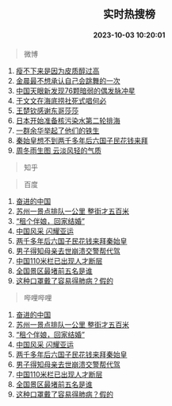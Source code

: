 <div align="center"><h2>实时热搜榜</h2><h4>2023-10-03 10:20:01</h4></div>

> 微博  

1. [瘦不下来是因为皮质醇过高](https://s.weibo.com/weibo?q=%E7%98%A6%E4%B8%8D%E4%B8%8B%E6%9D%A5%E6%98%AF%E5%9B%A0%E4%B8%BA%E7%9A%AE%E8%B4%A8%E9%86%87%E8%BF%87%E9%AB%98&t=31&band_rank=1&Refer=top)<br />
2. [金晨最不想承认自己会跳舞的一次](https://s.weibo.com/weibo?q=%23%E9%87%91%E6%99%A8%E6%9C%80%E4%B8%8D%E6%83%B3%E6%89%BF%E8%AE%A4%E8%87%AA%E5%B7%B1%E4%BC%9A%E8%B7%B3%E8%88%9E%E7%9A%84%E4%B8%80%E6%AC%A1%23&t=31&band_rank=2&Refer=top)<br />
3. [中国天眼新发现76颗暗弱的偶发脉冲星](https://s.weibo.com/weibo?q=%23%E4%B8%AD%E5%9B%BD%E5%A4%A9%E7%9C%BC%E6%96%B0%E5%8F%91%E7%8E%B076%E9%A2%97%E6%9A%97%E5%BC%B1%E7%9A%84%E5%81%B6%E5%8F%91%E8%84%89%E5%86%B2%E6%98%9F%23&t=31&band_rank=3&Refer=top)<br />
4. [于文文在海底捞社死式唱何必](https://s.weibo.com/weibo?q=%23%E4%BA%8E%E6%96%87%E6%96%87%E5%9C%A8%E6%B5%B7%E5%BA%95%E6%8D%9E%E7%A4%BE%E6%AD%BB%E5%BC%8F%E5%94%B1%E4%BD%95%E5%BF%85%23&t=31&band_rank=4&Refer=top)<br />
5. [王楚钦感谢东哥莎莎](https://s.weibo.com/weibo?q=%23%E7%8E%8B%E6%A5%9A%E9%92%A6%E6%84%9F%E8%B0%A2%E4%B8%9C%E5%93%A5%E8%8E%8E%E8%8E%8E%23&t=31&band_rank=5&Refer=top)<br />
6. [日本开始准备核污染水第二轮排海](https://s.weibo.com/weibo?q=%23%E6%97%A5%E6%9C%AC%E5%BC%80%E5%A7%8B%E5%87%86%E5%A4%87%E6%A0%B8%E6%B1%A1%E6%9F%93%E6%B0%B4%E7%AC%AC%E4%BA%8C%E8%BD%AE%E6%8E%92%E6%B5%B7%23&t=31&band_rank=6&Refer=top)<br />
7. [一群余华举起了他们的铁生](https://s.weibo.com/weibo?q=%23%E4%B8%80%E7%BE%A4%E4%BD%99%E5%8D%8E%E4%B8%BE%E8%B5%B7%E4%BA%86%E4%BB%96%E4%BB%AC%E7%9A%84%E9%93%81%E7%94%9F%23&t=31&band_rank=7&Refer=top)<br />
8. [秦始皇想不到两千多年后六国子民花钱来拜](https://s.weibo.com/weibo?q=%23%E7%A7%A6%E5%A7%8B%E7%9A%87%E6%83%B3%E4%B8%8D%E5%88%B0%E4%B8%A4%E5%8D%83%E5%A4%9A%E5%B9%B4%E5%90%8E%E5%85%AD%E5%9B%BD%E5%AD%90%E6%B0%91%E8%8A%B1%E9%92%B1%E6%9D%A5%E6%8B%9C%23&t=31&band_rank=8&Refer=top)<br />
9. [周冬雨生图 云淡风轻的气质](https://s.weibo.com/weibo?q=%E5%91%A8%E5%86%AC%E9%9B%A8%E7%94%9F%E5%9B%BE%20%E4%BA%91%E6%B7%A1%E9%A3%8E%E8%BD%BB%E7%9A%84%E6%B0%94%E8%B4%A8&t=31&band_rank=9&Refer=top)<br />

> 知乎  


> 百度  

1. [奋进的中国](https://www.baidu.com/s?wd=%E5%A5%8B%E8%BF%9B%E7%9A%84%E4%B8%AD%E5%9B%BD&sa=fyb_news&rsv_dl=fyb_news)<br />
2. [苏州一景点排队一公里 整街才五百米](https://www.baidu.com/s?wd=%E8%8B%8F%E5%B7%9E%E4%B8%80%E6%99%AF%E7%82%B9%E6%8E%92%E9%98%9F%E4%B8%80%E5%85%AC%E9%87%8C+%E6%95%B4%E8%A1%97%E6%89%8D%E4%BA%94%E7%99%BE%E7%B1%B3&sa=fyb_news&rsv_dl=fyb_news)<br />
3. [“租个伴娘，回家结婚”](https://www.baidu.com/s?wd=%E2%80%9C%E7%A7%9F%E4%B8%AA%E4%BC%B4%E5%A8%98%EF%BC%8C%E5%9B%9E%E5%AE%B6%E7%BB%93%E5%A9%9A%E2%80%9D&sa=fyb_news&rsv_dl=fyb_news)<br />
4. [中国风采 闪耀亚运](https://www.baidu.com/s?wd=%E4%B8%AD%E5%9B%BD%E9%A3%8E%E9%87%87+%E9%97%AA%E8%80%80%E4%BA%9A%E8%BF%90&sa=fyb_news&rsv_dl=fyb_news)<br />
5. [两千多年后六国子民花钱来拜秦始皇](https://www.baidu.com/s?wd=%E4%B8%A4%E5%8D%83%E5%A4%9A%E5%B9%B4%E5%90%8E%E5%85%AD%E5%9B%BD%E5%AD%90%E6%B0%91%E8%8A%B1%E9%92%B1%E6%9D%A5%E6%8B%9C%E7%A7%A6%E5%A7%8B%E7%9A%87&sa=fyb_news&rsv_dl=fyb_news)<br />
6. [男子得知母亲去世崩溃交警帮代驾](https://www.baidu.com/s?wd=%E7%94%B7%E5%AD%90%E5%BE%97%E7%9F%A5%E6%AF%8D%E4%BA%B2%E5%8E%BB%E4%B8%96%E5%B4%A9%E6%BA%83%E4%BA%A4%E8%AD%A6%E5%B8%AE%E4%BB%A3%E9%A9%BE&sa=fyb_news&rsv_dl=fyb_news)<br />
7. [中国110米栏已出现人才断层](https://www.baidu.com/s?wd=%E4%B8%AD%E5%9B%BD110%E7%B1%B3%E6%A0%8F%E5%B7%B2%E5%87%BA%E7%8E%B0%E4%BA%BA%E6%89%8D%E6%96%AD%E5%B1%82&sa=fyb_news&rsv_dl=fyb_news)<br />
8. [全国景区最堵前五名是谁](https://www.baidu.com/s?wd=%E5%85%A8%E5%9B%BD%E6%99%AF%E5%8C%BA%E6%9C%80%E5%A0%B5%E5%89%8D%E4%BA%94%E5%90%8D%E6%98%AF%E8%B0%81&sa=fyb_news&rsv_dl=fyb_news)<br />
9. [这种口罩戴了容易得肺病？假的](https://www.baidu.com/s?wd=%E8%BF%99%E7%A7%8D%E5%8F%A3%E7%BD%A9%E6%88%B4%E4%BA%86%E5%AE%B9%E6%98%93%E5%BE%97%E8%82%BA%E7%97%85%EF%BC%9F%E5%81%87%E7%9A%84&sa=fyb_news&rsv_dl=fyb_news)<br />

> 哔哩哔哩  

1. [奋进的中国](https://www.baidu.com/s?wd=%E5%A5%8B%E8%BF%9B%E7%9A%84%E4%B8%AD%E5%9B%BD&sa=fyb_news&rsv_dl=fyb_news)<br />
2. [苏州一景点排队一公里 整街才五百米](https://www.baidu.com/s?wd=%E8%8B%8F%E5%B7%9E%E4%B8%80%E6%99%AF%E7%82%B9%E6%8E%92%E9%98%9F%E4%B8%80%E5%85%AC%E9%87%8C+%E6%95%B4%E8%A1%97%E6%89%8D%E4%BA%94%E7%99%BE%E7%B1%B3&sa=fyb_news&rsv_dl=fyb_news)<br />
3. [“租个伴娘，回家结婚”](https://www.baidu.com/s?wd=%E2%80%9C%E7%A7%9F%E4%B8%AA%E4%BC%B4%E5%A8%98%EF%BC%8C%E5%9B%9E%E5%AE%B6%E7%BB%93%E5%A9%9A%E2%80%9D&sa=fyb_news&rsv_dl=fyb_news)<br />
4. [中国风采 闪耀亚运](https://www.baidu.com/s?wd=%E4%B8%AD%E5%9B%BD%E9%A3%8E%E9%87%87+%E9%97%AA%E8%80%80%E4%BA%9A%E8%BF%90&sa=fyb_news&rsv_dl=fyb_news)<br />
5. [两千多年后六国子民花钱来拜秦始皇](https://www.baidu.com/s?wd=%E4%B8%A4%E5%8D%83%E5%A4%9A%E5%B9%B4%E5%90%8E%E5%85%AD%E5%9B%BD%E5%AD%90%E6%B0%91%E8%8A%B1%E9%92%B1%E6%9D%A5%E6%8B%9C%E7%A7%A6%E5%A7%8B%E7%9A%87&sa=fyb_news&rsv_dl=fyb_news)<br />
6. [男子得知母亲去世崩溃交警帮代驾](https://www.baidu.com/s?wd=%E7%94%B7%E5%AD%90%E5%BE%97%E7%9F%A5%E6%AF%8D%E4%BA%B2%E5%8E%BB%E4%B8%96%E5%B4%A9%E6%BA%83%E4%BA%A4%E8%AD%A6%E5%B8%AE%E4%BB%A3%E9%A9%BE&sa=fyb_news&rsv_dl=fyb_news)<br />
7. [中国110米栏已出现人才断层](https://www.baidu.com/s?wd=%E4%B8%AD%E5%9B%BD110%E7%B1%B3%E6%A0%8F%E5%B7%B2%E5%87%BA%E7%8E%B0%E4%BA%BA%E6%89%8D%E6%96%AD%E5%B1%82&sa=fyb_news&rsv_dl=fyb_news)<br />
8. [全国景区最堵前五名是谁](https://www.baidu.com/s?wd=%E5%85%A8%E5%9B%BD%E6%99%AF%E5%8C%BA%E6%9C%80%E5%A0%B5%E5%89%8D%E4%BA%94%E5%90%8D%E6%98%AF%E8%B0%81&sa=fyb_news&rsv_dl=fyb_news)<br />
9. [这种口罩戴了容易得肺病？假的](https://www.baidu.com/s?wd=%E8%BF%99%E7%A7%8D%E5%8F%A3%E7%BD%A9%E6%88%B4%E4%BA%86%E5%AE%B9%E6%98%93%E5%BE%97%E8%82%BA%E7%97%85%EF%BC%9F%E5%81%87%E7%9A%84&sa=fyb_news&rsv_dl=fyb_news)<br />
